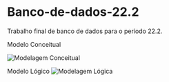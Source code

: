 # Banco-de-dados-22.2
Trabalho final de banco de dados para o período 22.2.

Modelo Conceitual

![Modelagem Conceitual](https://user-images.githubusercontent.com/83502847/206318211-62d8eb5f-9362-470e-88fd-6f7de2aeb9f6.jpg)


Modelo Lógico
![Modelagem Lógica](https://user-images.githubusercontent.com/83502847/206318213-aa3c5536-b73c-480d-9297-912f9c3b3fad.jpg)

